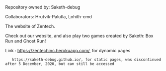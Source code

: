 Repository owned by: Saketh-debug

Collaborators: Hrutvik-Palutla, Lohith-cmd

The website of Zentech.

Check out our website, and also play two games created by Saketh: Box Run and Ghost Run!

Link : https://zentechinc.herokuapp.com/, for dynamic pages
       
       https://saketh-debug.github.io/, for static pages, was discontinued after 5 December, 2020, but can still be accessed